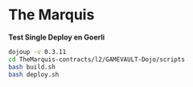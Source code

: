 # The Marquis

**Test Single Deploy en Goerli**

```bash
dojoup -v 0.3.11
cd TheMarquis-contracts/l2/GAMEVAULT-Dojo/scripts
bash build.sh
bash deploy.sh
```


